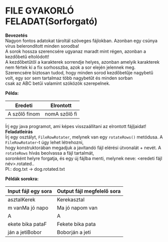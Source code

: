 # **FILE GYAKORLÓ FELADAT(Sorforgató)**  
**Bevezetés**  
Nagyon fontos adatokat tároltál szöveges fájlokban. Azonban egy csúnya vírus belerondított minden sorodba!  
A sorok hossza szerencsére ugyanaz maradt mint régen, azonban a kezdőbetű eltolódott!  
A kezdőbetűtől a karakterek sorrendje helyes, azonban amelyik karakterek nem fértek ki a fix sorhosszba, azok a sor elején jelennek meg.  
Szerencsére biztosan tudod, hogy minden sorod kezdőbetűje nagybetű volt, egy sor sem tartalmaz több nagybetűt és minden sorban  
csak az ABC betűi valamint szóközök szerepelnek.

**Példa:**

| Eredeti | Elrontott |
|---------|---------|
| A szőlő finom | nomA szőlő fi |
 
Írj egy java programot, ami képes visszaállítani az elrontott fájljaidat!  
**Feladatleírás**  
Írj egy osztályt, `FileRowRotater`, melynek van egy `rotateRows()` metódusa. A `FileRowRotater`-t úgy lehet létrehozni,  
hogy konstruktorában megadjuk a javítandó fájl elérési útvonalát + nevét. A `rotateRows` hívás beolvassa a fájl tartalmát,  
soronként helyre forgatja, és egy új fájlba menti, melynek neve: <eredeti fájl név>.rotated.<kiterjesztes>.  
Pl.: dog.txt → dog.rotated.txt

**Példák sorokra:**
 
| Input fájl egy sora | Output fájl megfelelő sora |
|-------------|----------|
| asztalKerek | Kerekasztal |
| m vanMa jó napo | Ma jó napom van |
| A | A |
| ekete bika pataF | Fekete bika pata |
| ján   a   jetiBobor | Boborján   a   jeti|
